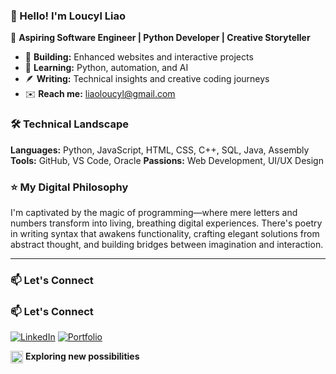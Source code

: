 ### 👋 Hello! I'm Loucyl Liao

👾 **Aspiring Software Engineer | Python Developer | Creative Storyteller**

- 🔭 **Building:** Enhanced websites and interactive projects
- 🌱 **Learning:** Python, automation, and AI
- 🪶 **Writing:** Technical insights and creative coding journeys
- ✉️ **Reach me:** liaoloucyl@gmail.com

### 🛠️ Technical Landscape
**Languages:** Python, JavaScript, HTML, CSS, C++, SQL, Java, Assembly
**Tools:** GitHub, VS Code, Oracle
**Passions:** Web Development, UI/UX Design

### ⭐️ My Digital Philosophy
I'm captivated by the magic of programming—where mere letters and numbers transform into living, breathing digital experiences. There's poetry in writing syntax that awakens functionality, crafting elegant solutions from abstract thought, and building bridges between imagination and interaction.

---

### 📫 Let's Connect
### 📫 Let's Connect
[![LinkedIn](https://img.shields.io/badge/LinkedIn-loucylliao-0077B5?style=for-the-badge&logo=linkedin&logoColor=white)](https://linkedin.com/in/loucylliao)
[![Portfolio](https://img.shields.io/badge/Portfolio-My_World-4DC47F?style=for-the-badge&logo=atom&logoColor=white)](https://loucylliao.github.io/loucyl/)

<img src="https://github.com/loucylliao/loucyl/blob/main/icon/shooting-star.png?raw=true" alt="Shooting Star" width="20" style="vertical-align: middle;"> **Exploring new possibilities**
